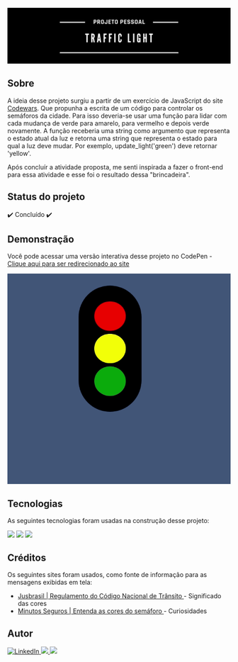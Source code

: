 ![banner-projeto](./.github/banner-traffic-light.png)

## **Sobre**
A ideia desse projeto surgiu a partir de um exercício de JavaScript do site [Codewars](https://www.codewars.com/kata/58649884a1659ed6cb000072/train/javascript).
Que propunha a escrita de um código para controlar os semáforos da cidade. Para isso deveria-se usar uma função para lidar com cada mudança de verde para amarelo, para vermelho e depois verde novamente.
A função receberia uma string como argumento que representa o estado atual da luz e retorna uma string que representa o estado para qual a luz deve mudar.
Por exemplo, update_light('green') deve retornar 'yellow'.  

Após concluír a atividade proposta, me senti inspirada a fazer o front-end para essa atividade e esse foi o resultado dessa "brincadeira".

## **Status do projeto**
:heavy_check_mark: Concluído :heavy_check_mark:

## **Demonstração**
Você pode acessar uma versão interativa desse projeto no CodePen - [Clique aqui para ser redirecionado ao site](https://codepen.io/suhlimakz/project/editor/ZBmLvz  )

![giff](./.github/traffic-light.gif)

## **Tecnologias**
As seguintes tecnologias foram usadas na construção desse projeto:

<img src="https://img.shields.io/static/v1?label=&message=HTML&color=ffe0cc&style=flat&logo=html5"/>
<img src="https://img.shields.io/static/v1?label=&message=CSS&color=d6e0f5&style=flat&logo=CSS3&logoColor=blue"/>
<img src="https://img.shields.io/static/v1?label=&message=JavaScript&color=ffffcc&style=flat&logo=JavaScript&logoColor=yellow"/>


## **Créditos**
Os seguintes sites foram usados, como fonte de informação para as mensagens exibidas em tela:
- [Jusbrasil | Regulamento do Código Nacional de Trânsito ](https://www.jusbrasil.com.br/topicos/12005222/artigo-71-do-decreto-n-62127-de-16-de-janeiro-de-1968) - Significado das cores
- [Minutos Seguros | Entenda as cores do semáforo ](https://www.minutoseguros.com.br/blog/entenda-as-cores-do-semaforo/) - Curiosidades

## **Autor**

<a href="https://www.linkedin.com/in/suelenlimac/" target="_blank">
	<img src="https://img.shields.io/badge/LinkedIn-%230077B5.svg?&style=flat&logo=linkedin&logoColor=white" alt="LinkedIn">
</a>

<a href="https://www.codewars.com/users/suhlimakz" target="_blank">
<img src="https://img.shields.io/static/v1?label=&message=Codewars&color=ff751a&style=flat&logo=Codewars&logoColor=white"/>

<a href="https://codepen.io/suhlimakz" target="_blank">
<img src="https://img.shields.io/static/v1?label=&message=CodePen&color=000000&style=flat&logo=CodePen&logoColor=white"/>




